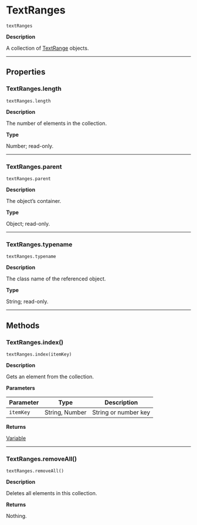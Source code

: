 # TextRanges

`textRanges`

**Description**

A collection of [TextRange](TextRange.md#jsobjref-textrange) objects.

---

## Properties

### TextRanges.length

`textRanges.length`

**Description**

The number of elements in the collection.

**Type**

Number; read-only.

---

### TextRanges.parent

`textRanges.parent`

**Description**

The object’s container.

**Type**

Object; read-only.

---

### TextRanges.typename

`textRanges.typename`

**Description**

The class name of the referenced object.

**Type**

String; read-only.

---

## Methods

### TextRanges.index()

`textRanges.index(itemKey)`

**Description**

Gets an element from the collection.

**Parameters**

| Parameter   | Type           | Description          |
|-------------|----------------|----------------------|
| `itemKey`   | String, Number | String or number key |

**Returns**

[Variable](Variable.md#jsobjref-variable)

---

### TextRanges.removeAll()

`textRanges.removeAll()`

**Description**

Deletes all elements in this collection.

**Returns**

Nothing.
